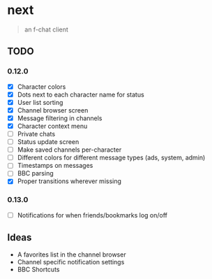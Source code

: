 # next

> an f-chat client

## TODO

### 0.12.0
- [x] Character colors
- [x] Dots next to each character name for status
- [x] User list sorting
- [x] Channel browser screen
- [x] Message filtering in channels
- [x] Character context menu
- [ ] Private chats
- [ ] Status update screen
- [ ] Make saved channels per-character
- [ ] Different colors for different message types (ads, system, admin)
- [ ] Timestamps on messages
- [ ] BBC parsing
- [x] Proper transitions wherever missing

### 0.13.0
- [ ] Notifications for when friends/bookmarks log on/off

## Ideas

- A favorites list in the channel browser
- Channel specific notification settings
- BBC Shortcuts
